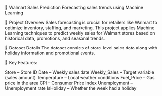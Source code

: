 📌 Walmart Sales Prediction
Forecasting sales trends using Machine Learning

📖 Project Overview
Sales forecasting is crucial for retailers like Walmart to optimize inventory, staffing, and marketing. 
This project applies Machine Learning techniques to predict weekly sales for Walmart stores based on historical data, promotions, and seasonal trends.

📂 Dataset Details
The dataset consists of store-level sales data along with holiday information and promotional events.

📌 Key Features:

Store – Store ID
Date – Weekly sales date
Weekly_Sales – Target variable (sales amount)
Temperature – Local weather conditions
Fuel_Price – Gas price in the area
CPI – Consumer Price Index
Unemployment – Unemployment rate
IsHoliday – Whether the week had a holiday
